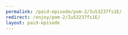 ```yaml
---
permalink: /paid-episode/pom-2/Iu53237fs1E/
redirect: /enjoy/pom-2/Iu53237fs1E/
layout: paid-episode
---
```

